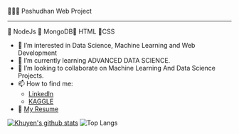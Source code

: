 
👩🏻‍💻 Pashudhan Web Project
___________________________________________________________________________________________________________________________________________________________________________________

🔻 NodeJs 🔻 MongoDB🔻 HTML 🔻CSS
- 👀 I’m interested in Data Science, Machine Learning and Web Development 
- 🌱 I’m currently learning ADVANCED DATA SCIENCE.
- 💞️ I’m looking to collaborate on Machine Learning And Data Science Projects.
- 📫 How to find me:
    -  [LinkedIn](https://www.linkedin.com/in/rohitverma9625/)
    - [KAGGLE](https://www.kaggle.com/rohitverma9625)
- 📜 [My Resume](https://github.com/kumar9625/pashudhan/files/9028145/Resume.pdf)
<!---
kumar9625/kumar9625 is a ✨ special ✨ repository because its `README.md` (this file) appears on your GitHub profile.
You can click the Preview link to take a look at your changes.
--->
[![Khuyen's github stats](https://github-readme-stats.vercel.app/api?username=kumar9625&count_private=true&show_icons=true&theme=radical&hide_rank=false)](https://github.com/anuraghazra/github-readme-stats)
![Top Langs](https://github-readme-stats.vercel.app/api/top-langs/?username=kumar9625)


